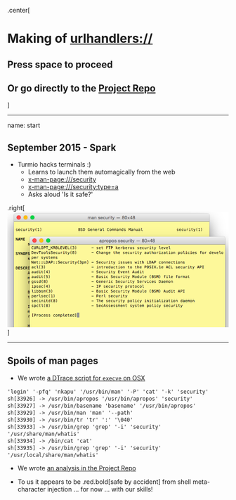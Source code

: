 <!-- markdownlint-disable MD026 MD041 -->

.center[

# Making of [urlhandlers://](#start)

## Press space to proceed

## Or go directly to the [Project Repo](https://github.com/ouspg/urlhandlers)

]

---

name: start

## September 2015 - Spark

* Turmio hacks terminals :)
  * Learns to launch them automagically from the web
  * [x-man-page:///security](x-man-page:///security)
  * [x-man-page:///security;type=a](x-man-page:///security;type=a)
  * Asks aloud 'Is it safe?'

.right[![Man security](img/manpages.png)]

---

## Spoils of man pages

* We wrote [a DTrace script for ``execve`` on OSX](https://github.com/ouspg/urlhandlers/blob/master/osx/execve.d)

<!-- markdownlint-disable MD013 -->

```console
'login' '-pfq' 'nkapu' '/usr/bin/man' '-P' 'cat' '-k' 'security'
sh[33926] -> /usr/bin/apropos '/usr/bin/apropos' 'security'
sh[33927] -> /usr/bin/basename 'basename' '/usr/bin/apropos'
sh[33929] -> /usr/bin/man 'man' '--path'
sh[33930] -> /usr/bin/tr 'tr' ':' '\040'
sh[33933] -> /usr/bin/grep 'grep' '-i' 'security' '/usr/share/man/whatis'
sh[33934] -> /bin/cat 'cat'
sh[33935] -> /usr/bin/grep 'grep' '-i' 'security' '/usr/local/share/man/whatis'
```

<!-- markdownlint-enable MD013 -->

* We wrote [an analysis in the Project Repo](https://github.com/ouspg/urlhandlers/blob/master/cases/x-man-page.md)

* To us it appears to be .red.bold[safe by accident]
  from shell meta-character injection ... for now ... with our skills!
